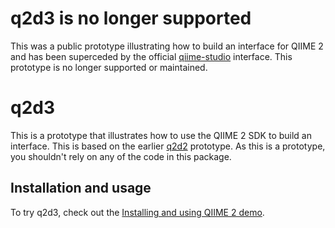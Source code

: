 # q2d3 is no longer supported

This was a public prototype illustrating how to build an interface for QIIME 2 and has been superceded by the official [qiime-studio](https://github.com/qiime2/qiime-studio) interface. This prototype is no longer supported or maintained.

# q2d3

This is a prototype that illustrates how to use the QIIME 2 SDK to build an interface. This is based on the earlier [q2d2](https://github.com/gregcaporaso/q2d2) prototype. As this is a prototype, you shouldn't rely on any of the code in this package.

## Installation and usage

To try q2d3, check out the [Installing and using QIIME 2 demo](https://github.com/qiime2/qiime2/wiki/Installing-and-using-QIIME-2).
